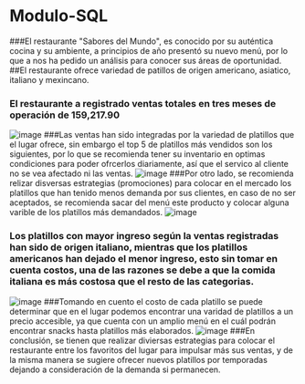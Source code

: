 # Modulo-SQL
###El restaurante "Sabores del Mundo", es conocido por su auténtica cocina y su ambiente, a principios de año presentó su nuevo menú, por lo que a nos ha pedido un análisis para conocer sus
áreas de oportunidad.
##El restaurante ofrece variedad de patillos de origen americano, asiatico, italiano y mexincano.
### El restaurante a registrado ventas totales en tres meses de operación de 159,217.90
![image](https://github.com/user-attachments/assets/dfbc7500-b0e8-4ce0-b1e1-1075f357afb7)
###Las ventas han sido integradas por la variedad de platillos que el lugar ofrece, sin embargo el top 5 de platillos más vendidos son los siguientes, por lo que se recomienda tener su inventario en optimas condiciones para poder ofrcerlos diariamente, así que el servico al cliente no se vea afectado ni las ventas.
![image](https://github.com/user-attachments/assets/9096fde6-1a4e-4048-ae0c-10bdcb6276f1)
###Por otro lado, se recomienda relizar disversas estrategias (promociones) para colocar en el mercado los platillos que han tenido menos demanda por sus clientes, en caso de no ser aceptados, se recomienda sacar del menú este producto y colocar alguna varible de los platillos más demandados.
![image](https://github.com/user-attachments/assets/8764406f-d111-4d52-adac-a9eccedb2fba)
### Los platillos con mayor ingreso según la ventas registradas han sido de origen italiano, mientras que los platillos americanos han dejado el menor ingreso, esto sin tomar en cuenta costos, una de las razones se debe a que la comida italiana es más costosa que el resto de las categorias.
![image](https://github.com/user-attachments/assets/2439c306-74e3-48a1-8cc7-c7ad44029286)
###Tomando en cuento el costo de cada platillo se puede determinar que en el lugar podemos encontrar una varidad de platillos a un precio accesible, ya que cuenta con un amplio menú en el cuál podrán encontrar snacks hasta platillos más elaborados.
![image](https://github.com/user-attachments/assets/52409738-5775-4373-aad6-23d338d3a97a)
###En conclusión, se tienen que realizar diviersas estrategias para colocar el restaurante entre los favoritos del lugar para impulsar más sus ventas, y de la misma manera se sugiere ofrecer nuevos platillos por temporadas dejando a consideración de la demanda si permanecen.
